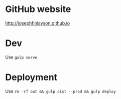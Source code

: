 # GitHub website
http://josephfinlayson.github.io

# Dev

Use `gulp serve`

# Deployment

Use `rm -rf out && gulp dist --prod && gulp deploy`


